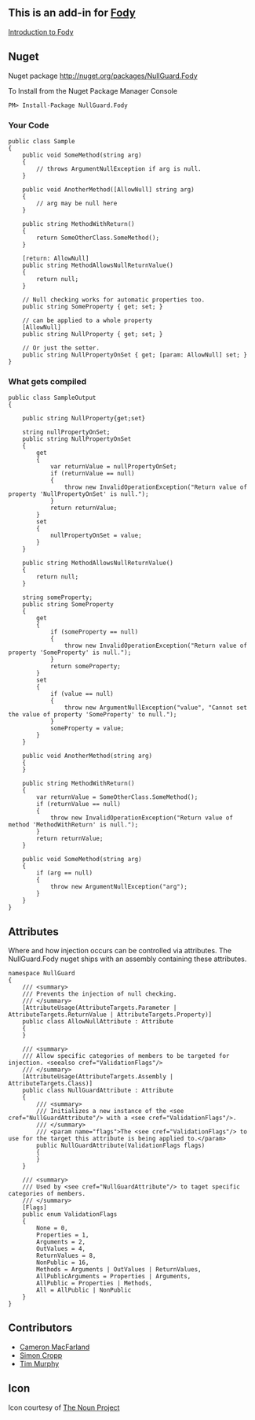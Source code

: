 ## This is an add-in for [Fody](https://github.com/Fody/Fody/) 

[Introduction to Fody](http://github.com/Fody/Fody/wiki/SampleUsage)

## Nuget 

Nuget package http://nuget.org/packages/NullGuard.Fody 

To Install from the Nuget Package Manager Console 
    
    PM> Install-Package NullGuard.Fody

### Your Code


    public class Sample
    {
        public void SomeMethod(string arg)
        {
            // throws ArgumentNullException if arg is null.
        }

        public void AnotherMethod([AllowNull] string arg)
        {
            // arg may be null here
        }

        public string MethodWithReturn()
        {
            return SomeOtherClass.SomeMethod();
        }

        [return: AllowNull]
        public string MethodAllowsNullReturnValue()
        {
            return null;
        }

        // Null checking works for automatic properties too.
        public string SomeProperty { get; set; }

        // can be applied to a whole property
        [AllowNull] 
        public string NullProperty { get; set; }

        // Or just the setter.
        public string NullPropertyOnSet { get; [param: AllowNull] set; }
    }

### What gets compiled 

    public class SampleOutput
    {

        public string NullProperty{get;set}
    
        string nullPropertyOnSet;
        public string NullPropertyOnSet
        {
            get
            {
                var returnValue = nullPropertyOnSet;
                if (returnValue == null)
                {
                    throw new InvalidOperationException("Return value of property 'NullPropertyOnSet' is null.");
                }
                return returnValue;
            }
            set
            {
                nullPropertyOnSet = value;
            }
        }
    
        public string MethodAllowsNullReturnValue()
        {
            return null;
        }

        string someProperty;
        public string SomeProperty
        {
            get
            {
                if (someProperty == null)
                {
                    throw new InvalidOperationException("Return value of property 'SomeProperty' is null.");
                }
                return someProperty;
            }
            set
            {
                if (value == null)
                {
                    throw new ArgumentNullException("value", "Cannot set the value of property 'SomeProperty' to null.");
                }
                someProperty = value;
            }
        }

        public void AnotherMethod(string arg)
        {
        }

        public string MethodWithReturn()
        {
            var returnValue = SomeOtherClass.SomeMethod();
            if (returnValue == null)
            {
                throw new InvalidOperationException("Return value of method 'MethodWithReturn' is null.");
            }
            return returnValue;
        }

        public void SomeMethod(string arg)
        {
            if (arg == null)
            {
                throw new ArgumentNullException("arg");
            }
        }
    }
    
## Attributes

Where and how injection occurs can be controlled via attributes. The NullGuard.Fody nuget ships with an assembly containing these attributes.

    namespace NullGuard
    {
        /// <summary>
        /// Prevents the injection of null checking.
        /// </summary>
        [AttributeUsage(AttributeTargets.Parameter | AttributeTargets.ReturnValue | AttributeTargets.Property)]
        public class AllowNullAttribute : Attribute
        {
        }
        
        /// <summary>
        /// Allow specific categories of members to be targeted for injection. <seealso cref="ValidationFlags"/>
        /// </summary>
        [AttributeUsage(AttributeTargets.Assembly | AttributeTargets.Class)]
        public class NullGuardAttribute : Attribute
        {
            /// <summary>
            /// Initializes a new instance of the <see cref="NullGuardAttribute"/> with a <see cref="ValidationFlags"/>.
            /// </summary>
            /// <param name="flags">The <see cref="ValidationFlags"/> to use for the target this attribute is being applied to.</param>
            public NullGuardAttribute(ValidationFlags flags)
            {
            }
        }
        
        /// <summary>
        /// Used by <see cref="NullGuardAttribute"/> to taget specific categories of members.
        /// </summary>
        [Flags]
        public enum ValidationFlags
        {
            None = 0,
            Properties = 1,
            Arguments = 2,
            OutValues = 4,
            ReturnValues = 8,
            NonPublic = 16,
            Methods = Arguments | OutValues | ReturnValues,
            AllPublicArguments = Properties | Arguments,
            AllPublic = Properties | Methods,
            All = AllPublic | NonPublic
        }
    }

## Contributors

  * [Cameron MacFarland](https://github.com/distantcam)
  * [Simon Cropp](https://github.com/simoncropp)
  * [Tim Murphy](https://github.com/TimMurphy)

## Icon

Icon courtesy of [The Noun Project](http://thenounproject.com)
